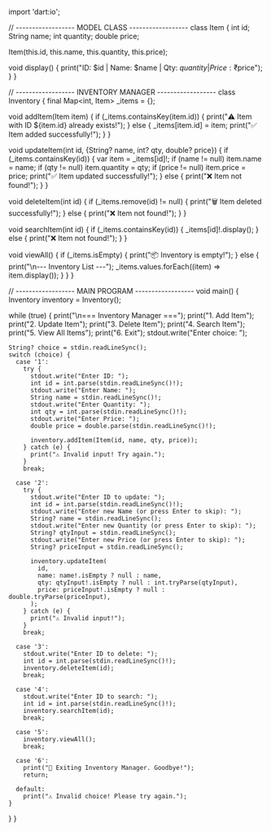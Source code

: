 import 'dart:io';

// ------------------ MODEL CLASS ------------------
class Item {
  int id;
  String name;
  int quantity;
  double price;

  Item(this.id, this.name, this.quantity, this.price);

  void display() {
    print("ID: $id | Name: $name | Qty: $quantity | Price: ₹$price");
  }
}

// ------------------ INVENTORY MANAGER ------------------
class Inventory {
  final Map<int, Item> _items = {};

  void addItem(Item item) {
    if (_items.containsKey(item.id)) {
      print("⚠️ Item with ID ${item.id} already exists!");
    } else {
      _items[item.id] = item;
      print("✅ Item added successfully!");
    }
  }

  void updateItem(int id, {String? name, int? qty, double? price}) {
    if (_items.containsKey(id)) {
      var item = _items[id]!;
      if (name != null) item.name = name;
      if (qty != null) item.quantity = qty;
      if (price != null) item.price = price;
      print("✅ Item updated successfully!");
    } else {
      print("❌ Item not found!");
    }
  }

  void deleteItem(int id) {
    if (_items.remove(id) != null) {
      print("🗑️ Item deleted successfully!");
    } else {
      print("❌ Item not found!");
    }
  }

  void searchItem(int id) {
    if (_items.containsKey(id)) {
      _items[id]!.display();
    } else {
      print("❌ Item not found!");
    }
  }

  void viewAll() {
    if (_items.isEmpty) {
      print("📦 Inventory is empty!");
    } else {
      print("\n--- Inventory List ---");
      _items.values.forEach((item) => item.display());
    }
  }
}

// ------------------ MAIN PROGRAM ------------------
void main() {
  Inventory inventory = Inventory();

  while (true) {
    print("\n=== Inventory Manager ===");
    print("1. Add Item");
    print("2. Update Item");
    print("3. Delete Item");
    print("4. Search Item");
    print("5. View All Items");
    print("6. Exit");
    stdout.write("Enter choice: ");

    String? choice = stdin.readLineSync();
    switch (choice) {
      case '1':
        try {
          stdout.write("Enter ID: ");
          int id = int.parse(stdin.readLineSync()!);
          stdout.write("Enter Name: ");
          String name = stdin.readLineSync()!;
          stdout.write("Enter Quantity: ");
          int qty = int.parse(stdin.readLineSync()!);
          stdout.write("Enter Price: ");
          double price = double.parse(stdin.readLineSync()!);

          inventory.addItem(Item(id, name, qty, price));
        } catch (e) {
          print("⚠️ Invalid input! Try again.");
        }
        break;

      case '2':
        try {
          stdout.write("Enter ID to update: ");
          int id = int.parse(stdin.readLineSync()!);
          stdout.write("Enter new Name (or press Enter to skip): ");
          String? name = stdin.readLineSync();
          stdout.write("Enter new Quantity (or press Enter to skip): ");
          String? qtyInput = stdin.readLineSync();
          stdout.write("Enter new Price (or press Enter to skip): ");
          String? priceInput = stdin.readLineSync();

          inventory.updateItem(
            id,
            name: name!.isEmpty ? null : name,
            qty: qtyInput!.isEmpty ? null : int.tryParse(qtyInput),
            price: priceInput!.isEmpty ? null : double.tryParse(priceInput),
          );
        } catch (e) {
          print("⚠️ Invalid input!");
        }
        break;

      case '3':
        stdout.write("Enter ID to delete: ");
        int id = int.parse(stdin.readLineSync()!);
        inventory.deleteItem(id);
        break;

      case '4':
        stdout.write("Enter ID to search: ");
        int id = int.parse(stdin.readLineSync()!);
        inventory.searchItem(id);
        break;

      case '5':
        inventory.viewAll();
        break;

      case '6':
        print("👋 Exiting Inventory Manager. Goodbye!");
        return;

      default:
        print("⚠️ Invalid choice! Please try again.");
    }
  }
}
